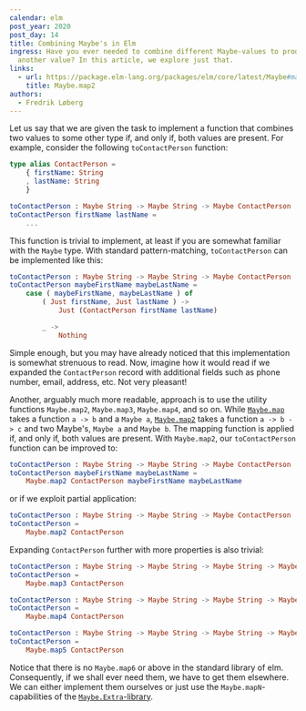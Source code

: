 ```yaml
---
calendar: elm
post_year: 2020
post_day: 14
title: Combining Maybe's in Elm
ingress: Have you ever needed to combine different Maybe-values to produce
  another value? In this article, we explore just that.
links:
  - url: https://package.elm-lang.org/packages/elm/core/latest/Maybe#map2
    title: Maybe.map2
authors:
  - Fredrik Løberg
---
```

Let us say that we are given the task to implement a function that combines two values to some other type if, and only if, both values are present.
For example, consider the following `toContactPerson` function:

```elm
type alias ContactPerson =
    { firstName: String
    , lastName: String
    }

toContactPerson : Maybe String -> Maybe String -> Maybe ContactPerson
toContactPerson firstName lastName =
    ...
```

This function is trivial to implement, at least if you are somewhat familiar with the `Maybe` type.
With standard pattern-matching, `toContactPerson` can be implemented like this:

```elm
toContactPerson : Maybe String -> Maybe String -> Maybe ContactPerson
toContactPerson maybeFirstName maybeLastName =
    case ( maybeFirstName, maybeLastName ) of
        ( Just firstName, Just lastName ) ->
            Just (ContactPerson firstName lastName)

        _ ->
            Nothing
```

Simple enough, but you may have already noticed that this implementation is somewhat strenuous to read. Now, imagine how it would read if we expanded the `ContactPerson` record with additional fields such as phone number, email, address, etc. Not very pleasant!


Another, arguably much more readable, approach is to use the utility functions `Maybe.map2`, `Maybe.map3`, `Maybe.map4`, and so on.
While [`Maybe.map`](https://package.elm-lang.org/packages/elm/core/latest/Maybe#map) takes a function `a -> b` and a `Maybe a`, [`Maybe.map2`](https://package.elm-lang.org/packages/elm/core/latest/Maybe#map2) takes a function `a -> b -> c` and two Maybe's, `Maybe a` and `Maybe b`.
The mapping function is applied if, and only if, both values are present. With `Maybe.map2`, our `toContactPerson` function can be improved to:


```elm
toContactPerson : Maybe String -> Maybe String -> Maybe ContactPerson
toContactPerson maybeFirstName maybeLastName =
    Maybe.map2 ContactPerson maybeFirstName maybeLastName
```

or if we exploit partial application:

```elm
toContactPerson : Maybe String -> Maybe String -> Maybe ContactPerson
toContactPerson =
    Maybe.map2 ContactPerson
```


Expanding `ContactPerson` further with more properties is also trivial:

```elm
toContactPerson : Maybe String -> Maybe String -> Maybe String -> Maybe ContactPerson
toContactPerson =
    Maybe.map3 ContactPerson

toContactPerson : Maybe String -> Maybe String -> Maybe String -> Maybe String -> Maybe ContactPerson
toContactPerson =
    Maybe.map4 ContactPerson

toContactPerson : Maybe String -> Maybe String -> Maybe String -> Maybe String -> Maybe String -> Maybe ContactPerson
toContactPerson =
    Maybe.map5 ContactPerson
```

Notice that there is no `Maybe.map6` or above in the standard library of elm. Consequently, if we shall ever need them, we have to get them elsewhere. We can either implement them ourselves or just use the `Maybe.mapN`-capabilities of the [`Maybe.Extra`-library](https://package.elm-lang.org/packages/elm-community/maybe-extra/latest/Maybe-Extra).